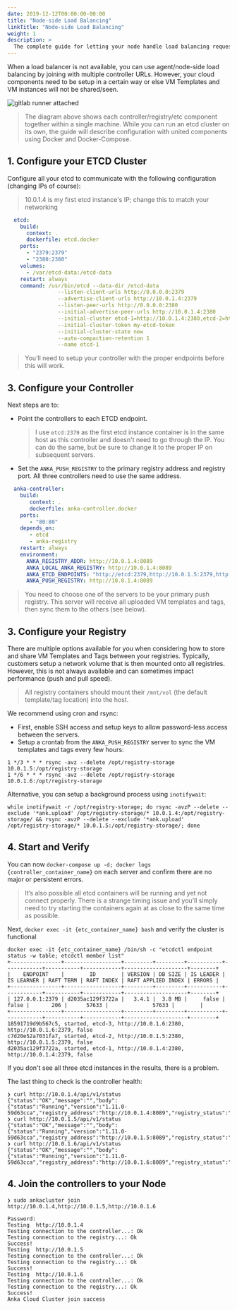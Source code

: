 ```yaml
---
date: 2019-12-12T00:00:00-00:00
title: "Node-side Load Balancing"
linkTitle: "Node-side Load Balancing"
weight: 1
description: >
  The complete guide for letting your node handle load balancing requests to the Controller
---
```


When a load balancer is not available, you can use agent/node-side load balancing by joining with multiple controller URLs. However, your cloud components need to be setup in a certain way or else VM Templates and VM instances will not be shared/seen.

![gitlab runner attached](/images/anka-build-cloud/node-side-load-balancing.png)

> The diagram above shows each controller/registry/etc component together within a single machine. While you can run an etcd cluster on its own, the guide will describe configuration with united components using Docker and Docker-Compose.

## 1. Configure your ETCD Cluster

Configure all your etcd to communicate with the following configuration (changing IPs of course):

> 10.0.1.4 is my first etcd instance's IP; change this to match your networking

```yaml
  etcd:
    build:
      context: .
      dockerfile: etcd.docker
    ports:
      - "2379:2379"
      - "2380:2380"
    volumes:
      - /var/etcd-data:/etcd-data
    restart: always
    command: /usr/bin/etcd --data-dir /etcd-data
                --listen-client-urls http://0.0.0.0:2379
                --advertise-client-urls http://10.0.1.4:2379
                --listen-peer-urls http://0.0.0.0:2380
                --initial-advertise-peer-urls http://10.0.1.4:2380
                --initial-cluster etcd-1=http://10.0.1.4:2380,etcd-2=http://10.0.1.5:2380,etcd-3=http://10.0.1.6:2380
                --initial-cluster-token my-etcd-token
                --initial-cluster-state new
                --auto-compaction-retention 1
                --name etcd-1
```

> You’ll need to setup your controller with the proper endpoints before this will work.

## 3. Configure your Controller

Next steps are to:

- Point the controllers to each ETCD endpoint. 
    > I use `etcd:2379` as the first etcd instance container is in the same host as this controller and doesn't need to go through the IP. You can do the same, but be sure to change it to the proper IP on subsequent servers.
- Set the `ANKA_PUSH_REGISTRY` to the primary registry address and registry port. All three controllers need to use the same address.

```yaml
  anka-controller:
    build:
       context: .
       dockerfile: anka-controller.docker
    ports:
       - "80:80"
    depends_on:
       - etcd
       - anka-registry
    restart: always
    environment:
      ANKA_REGISTRY_ADDR: http://10.0.1.4:8089
      ANKA_LOCAL_ANKA_REGISTRY: http://10.0.1.4:8089
      ANKA_ETCD_ENDPOINTS: "http://etcd:2379,http://10.0.1.5:2379,http://10.0.1.6:2379"
      ANKA_PUSH_REGISTRY: http://10.0.1.4:8089
```

> You need to choose one of the servers to be your primary push registry. This server will receive all uploaded VM templates and tags, then sync them to the others (see below).


## 3. Configure your Registry

There are multiple options available for you when considering how to store and share VM Templates and Tags between your registries. Typically, customers setup a network volume that is then mounted onto all registries. However, this is not always available and can sometimes impact performance (push and pull speed).

> All registry containers should mount their `/mnt/vol` (the default template/tag location) into the host.

We recommend using cron and rsync:

- First, enable SSH access and setup keys to allow password-less access between the servers.
- Setup a crontab from the `ANKA_PUSH_REGISTRY` server to sync the VM templates and tags every few hours:

```shell
1 */3 * * * rsync -avz --delete /opt/registry-storage 10.0.1.5:/opt/registry-storage
1 */6 * * * rsync -avz --delete /opt/registry-storage 10.0.1.6:/opt/registry-storage
```

Alternative, you can setup a background process using `inotifywait`: 

```shell
while inotifywait -r /opt/registry-storage; do rsync -avzP --delete --exclude '*ank.upload' /opt/registry-storage/* 10.0.1.4:/opt/registry-storage/ && rsync -avzP --delete --exclude '*ank.upload' /opt/registry-storage/* 10.0.1.5:/opt/registry-storage/; done
```

## 4. Start and Verify

You can now `docker-compose up -d; docker logs {controller_container_name}` on each server and confirm there are no major or persistent errors.

> It’s also possible all etcd containers will be running and yet not connect properly. There is a strange timing issue and you’ll simply need to try starting the containers again at as close to the same time as possible.

Next, `docker exec -it {etc_container_name} bash` and verify the cluster is functional

```shell
docker exec -it {etc_container_name} /bin/sh -c "etcdctl endpoint status -w table; etcdctl member list"
+----------------+------------------+---------+---------+-----------+------------+-----------+------------+--------------------+--------+
|    ENDPOINT    |        ID        | VERSION | DB SIZE | IS LEADER | IS LEARNER | RAFT TERM | RAFT INDEX | RAFT APPLIED INDEX | ERRORS |
+----------------+------------------+---------+---------+-----------+------------+-----------+------------+--------------------+--------+
| 127.0.0.1:2379 | d2035ac129f3722a |   3.4.1 |  3.8 MB |     false |      false |       206 |      57633 |              57633 |        |
+----------------+------------------+---------+---------+-----------+------------+-----------+------------+--------------------+--------+
18591719d9b567c5, started, etcd-3, http://10.0.1.6:2380, http://10.0.1.6:2379, false
c7d20e52a7031fa7, started, etcd-2, http://10.0.1.5:2380, http://10.0.1.5:2379, false
d2035ac129f3722a, started, etcd-1, http://10.0.1.4:2380, http://10.0.1.4:2379, false
```

If you don't see all three etcd instances in the results, there is a problem.

The last thing to check is the controller health:

```shell
❯ curl http://10.0.1.4/api/v1/status
{"status":"OK","message":"","body":{"status":"Running","version":"1.11.0-59d63cca","registry_address":"http://10.0.1.4:8089","registry_status":"Running","license":"basic"}}
❯ curl http://10.0.1.5/api/v1/status
{"status":"OK","message":"","body":{"status":"Running","version":"1.11.0-59d63cca","registry_address":"http://10.0.1.5:8089","registry_status":"Running","license":"basic"}}
❯ curl http://10.0.1.6/api/v1/status
{"status":"OK","message":"","body":{"status":"Running","version":"1.11.0-59d63cca","registry_address":"http://10.0.1.6:8089","registry_status":"Running","license":"basic"}}
```

## 4. Join the controllers to your Node

```shell
❯ sudo ankacluster join http://10.0.1.4,http://10.0.1.5,http://10.0.1.6

Password:
Testing  http://10.0.1.4
Testing connection to the controller...: Ok
Testing connection to the registry...: Ok
Success!
Testing  http://10.0.1.5
Testing connection to the controller...: Ok
Testing connection to the registry...: Ok
Success!
Testing  http://10.0.1.6
Testing connection to the controller...: Ok
Testing connection to the registry...: Ok
Success!
Anka Cloud Cluster join success
```